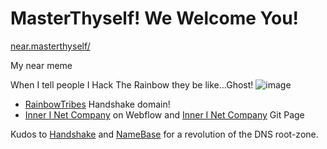 # MasterThyself! We Welcome You!

[near.masterthyself/](https://wallet.testnet.near.org/send-money/masterthyself.testnet)


My near meme

When I tell people I Hack The Rainbow they be like...Ghost!
![image](https://user-images.githubusercontent.com/37987346/93415043-9d75f380-f870-11ea-8bd4-63a6cd306697.png)
- [RainbowTribes](http://unite.rainbowtribes/) Handshake domain!
- [Inner I Net Company](https://innerinetcompany.webflow.io/) on Webflow and [Inner I Net Company](http://shapereality.innerinetcompany/) Git Page

Kudos to [Handshake](https://handshake.org/) and [NameBase](https://namebase.io/) for a revolution of the DNS root-zone.
  
